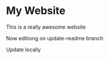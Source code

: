 # My Website

This is a really awesome website

Now editiong on update-readme branch

Update locally